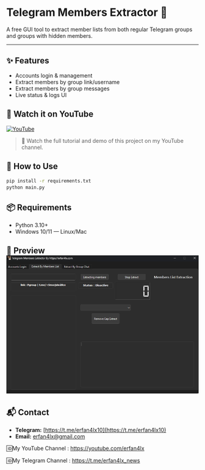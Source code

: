 # Telegram Members Extractor 🧠
A free GUI tool to extract member lists from both regular Telegram groups and groups with hidden members.

---

## ✨ Features
- Accounts login & management
- Extract members by group link/username
- Extract members by group messages
- Live status & logs UI

## 🚀 Watch it on YouTube
[![YouTube](https://img.shields.io/badge/Watch%20on-YouTube-red?logo=youtube&logoColor=white)](https://www.youtube.com/watch?v=YOUR_VIDEO_ID)

> 🎥 Watch the full tutorial and demo of this project on my YouTube channel.


## 🚀 How to Use
```bash
pip install -r requirements.txt
python main.py
```

## 📦 Requirements
- Python 3.10+
- Windows 10/11 — Linux/Mac

## 📸 Preview ![App Screenshot](screenshot.png)

## 📬 Contact

- **Telegram:** [https://t.me/erfan4lx10](https://t.me/erfan4lx10)
- **Email:** erfan4lx@gmail.com

🆔My YouTube Channel : https://youtube.com/erfan4lx

🆔My Telegram Channel : https://t.me/erfan4lx_news
